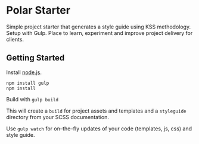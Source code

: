 # Polar Starter

Simple project starter that generates a style guide using KSS methodology. Setup with Gulp. Place to learn, experiment and improve project delivery for clients.

## Getting Started

Install [node.js](http://nodejs.org).

    npm install gulp
    npm install

Build with `gulp build`

This will create a `build` for project assets and templates and a `styleguide` directory from your SCSS documentation.

Use `gulp watch` for on–the–fly updates of your code (templates, js, css) and style guide.
